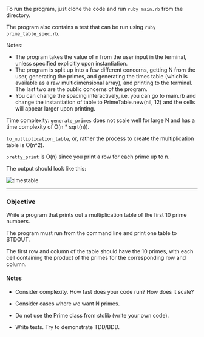 To run the program, just clone the code and run ```ruby main.rb``` from the directory.

The program also contains a test that can be run using ```ruby prime_table_spec.rb```.

Notes:
- The program takes the value of n from the user input in the terminal, unless specified explicitly upon instantiation.
- The program is split up into a few different concerns, getting N from the user, generating the primes, and generating the times table (which is available as a raw multidimensional array), and printing to the terminal. The last two are the public concerns of the program.
- You can change the spacing interactively, i.e. you can go to main.rb and change the instantiation of table to PrimeTable.new(nil, 12) and the cells will appear larger upon printing.

Time complexity:
```generate_primes``` does not scale well for large N and has a time complexity of O(n * sqrt(n)).

```to_multiplication_table```, or, rather the process to create the multiplication table is O(n^2).

```pretty_print``` is O(n) since you print a row for each prime up to n.

The output should look like this:

![timestable](https://raw.github.com/hahahana/prime_table/master/screenshot.png)

----

### Objective

Write a program that prints out a multiplication table of the first 10 prime numbers.

The program must run from the command line and print one table to STDOUT.

The first row and column of the table should have the 10 primes, with each cell containing the product of the primes for the corresponding row and column.

#### Notes

- Consider complexity. How fast does your code run? How does it scale?

- Consider cases where we want N primes.

- Do not use the Prime class from stdlib (write your own code).

- Write tests. Try to demonstrate TDD/BDD.